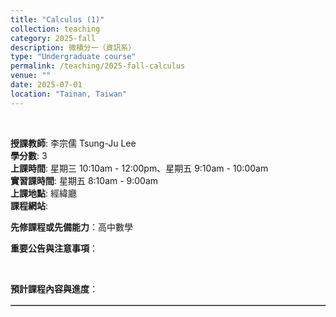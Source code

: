 ```yaml
---
title: "Calculus (1)"
collection: teaching
category: 2025-fall
description: 微積分一（資訊系）
type: "Undergraduate course"
permalink: /teaching/2025-fall-calculus
venue: ""
date: 2025-07-01
location: "Tainan, Taiwan"
---
```


&nbsp;

<p><b>授課教師</b>: 李宗儒 Tsung-Ju Lee
<br><b>學分數</b>: 3
<br><b>上課時間</b>: 星期三 10:10am - 12:00pm、星期五 9:10am - 10:00am
<br><b>實習課時間</b>: 星期五 8:10am - 9:00am
<br><b>上課地點</b>: 經緯廳
<br><b>課程網站</b>: <!--<a href="https://moodle.ncku.edu.tw/course/view.php?id=32648/" target="_blank">Moodle</a>-->

<p><b>先修課程或先備能力</b>：高中數學</p>

<p><b>重要公告與注意事項</b>：
<ul>
</ul>
</p>

<p>
<br>
</p>

<p><b>預計課程內容與進度</b>：
<table border="1">
  <!--<caption style="caption-side:top"><center>課程內容</center></caption>
  <tr>
    <th style="width:23%"> 上課日期 </th>
    <th style="width:17%"> 章節 </th>
    <th style="width:60%"><center> 預定進度 (＊表示額外補充) </center></th>
  </tr>
  <tr>
    <td>9/4, 9/6</td> 
    <td>1.1 - 1.3</td>
    <td>Introduction; functions, trigonometric functions.</td>
  </tr> 
  <tr>
    <td> 9/11, 9/13</td>
    <td> 1.4 - 1.5, <br> 2.2, 2.4 </td>
    <td> Exponential functions; inverse functions; logarithmic functions; limits of a function; the precise definition of a limit. </td>
  </tr>
  <tr>
    <td> 9/18, 9/20</td>
    <td> 2.3, 2.5 </td>
    <td> Evaluate limits using the limit laws; continuity.</td>
  </tr>
  <tr>
    <td> 9/25, 9/27</td>
    <td> 2.6 - 2.8, 3.1</td>
    <td> limits at Infinity; horizontal asymptotes; derivatives and rates of change; derivative as a function; derivatives of polynomials and exponential functions.</td>
  </tr>
  <tr>
    <td> 10/2, 10/4</td>
    <td> 3.2 - 3.4 </td>
    <td> The product and quotient rules; derivatives of trigonometric functions; the chain rule.</td>
  </tr>
  <tr>
    <td> 10/9 (停課), 10/11</td>
    <td> 3.5 </td>
    <td> Implicit differentiation.</td>
  </tr>
  <tr>
    <td> 10/16, 10/18</td>
    <td> 3.6, 4.1 </td>
    <td> Derivatives of logarithmic functions; inverse trigonometric functions and their derivatives; maximum and minimum values.</td>
  </tr>
  <tr>
    <td> 10/23, 10/25</td>
    <td> 4.2, 4.4 </td>
    <td> The mean value theorem; indeterminate forms and l'Hospital's rule.</td>
  </tr>
  <tr>
    <td> 10/30, <br> 11/1 (停課)</td>
    <td> 4.3, 4.5</td>
    <td> How derivatives affect the shape of a graph; summary of curve sketching.</td>
  </tr>
  <tr>
    <td> 11/6, 11/8 </td>
    <td> 4.9, 5.1, 5.2 </td>
    <td> Antiderivatives; areas and distances; the definite integral.</td>
  </tr>
  <tr>
    <td> 11/13, 11/15 </td>
    <td> 5.3 - 5.4 </td>
    <td> The fundamental theorem of Calculus; indefinite integrals and the net change theorem.</td>
  </tr>
  <tr>
    <td> 11/20 (Midterm), 11/22 (停課)</td>
    <td> </td>
    <td> </td>
  </tr>
  <tr>
    <td> 11/27, 11/29 </td>
    <td> 5.5, 7.1</td>
    <td> Substitution; integration by parts.</td>
  </tr>
  <tr>
    <td> 12/4, 12/6 </td>
    <td> 7.2 - 7.4 </td>
    <td> trigonometric integrals; trigonometric substitution; integration of rational functions by partial fractions.</td>
  </tr>
  <tr>
    <td> 12/11, 12/13 </td>
    <td> 6.1 - 6.2, <br> 8.1 - 8.2 </td>
    <td> Applications of integrations: areas, volumes.</td>
  </tr>
  <tr>
    <td> 12/18, 12/20 </td>
    <td> 6.3, 7.8, 9.1 </td>
    <td> Arc length, area of a surface of revolution; improper integrals; ＊Laplace transform.</td>
  </tr>
  <tr>
    <td> 12/25, 12/27 </td>
    <td> 9.3, 9.5 </td>
    <td> Modeling with differential equations; separable equations; linear equations; ＊second-order differential equations; ＊solving differential equations by Laplace transform.</td>
  </tr>
  <tr>
    <td> 1/1 (停課), <br> 1/3 (Final) </td>
    <td> </td>
    <td> </td>
  </tr>

</table>
</p>
-->


